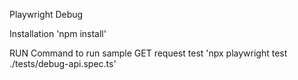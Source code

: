 Playwright Debug

Installation
'npm install'

RUN Command to run sample GET request test
'npx playwright test ./tests/debug-api.spec.ts'
